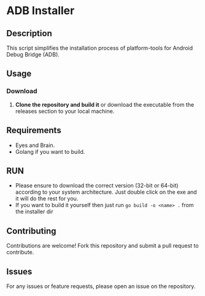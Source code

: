 # ADB Installer

## Description

This script simplifies the installation process of platform-tools for Android Debug Bridge (ADB).

## Usage

### Download

1. **Clone the repository and build it** or download the executable from the releases section to your local machine.

## Requirements

- Eyes and Brain.
- Golang if you want to build.

## RUN
- Please ensure to download the correct version (32-bit or 64-bit) according to your system architecture.
  Just double click on the exe and it will do the rest for you.
- If you want to build it yourself then just run ``` go build -o <name> . ``` from the installer dir

## Contributing

Contributions are welcome! Fork this repository and submit a pull request to contribute.

## Issues

For any issues or feature requests, please open an issue on the repository.

